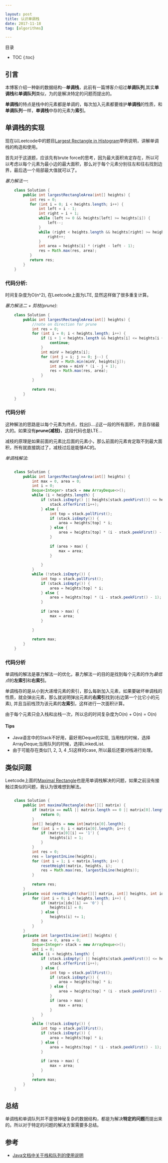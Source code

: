 ```yaml
---

layout: post
title: 认识单调栈
date: 2017-11-18
tag: [algorithms]

---
```



目录

* TOC 
{:toc}


## 引言

本博客介绍一种新的数据结构--**单调栈**，此前有一篇博客介绍过**单调队列**,其实**单调栈**和**单调队列**类似，为的是解决特定的问题而提出的。

**单调栈**的特点是栈中的元素都是单调的，每次加入元素都要维护**单调栈**的性质，和**单调队列**一样，**单调栈**中存的元素为**索引**。

## 单调栈的实现

现在以Leetcode中的题目[Largest Rectangle in Histogram](https://leetcode.com/problems/largest-rectangle-in-histogram/description/)举例说明，讲解单调栈的构造和使用。

首先对于这道题，应该先有brute force的思考，因为最大面积肯定存在，所以可以考虑以每个元素为最小边的最大面积，那么对于每个元素分别往左和往右找到边界，最后选一个局部最大值就可以了。

*暴力解法一*:


```java
    class Solution {
        public int largestRectangleArea(int[] heights) {
           int res = 0;
           for (int i = 0; i < heights.length; i++) {
               int left = i - 1;
               int right = i + 1;
               while (left >= 0 && heights[left] >= heights[i]) {
                   left--;
               }
               while (right < heights.length && heights[right] >= heights[i]) {
                   right++;
               }
               int area = heights[i] * (right - left - 1);
               res = Math.max(res, area);
           }
           return res;
        }
    }

```

### 代码分析:

时间复杂度为O(n^2), 在Leetcode上面为LTE, 显然这样做了很多重复计算。

*暴力解法二 + 剪枝(prune)*:

```java
    class Solution {
        public int largestRectangleArea(int[] heights) {
            //note on direction for prune
            int res = 0;
            for (int i = 0; i < heights.length; i++) {
                if (i + 1 < heights.length && heights[i] <= heights[i + 1]) {
                    continue;
                }
                int minV = heights[i];
                for (int j = i; j >= 0; j--) {
                    minV = Math.min(minV, heights[j]);
                    int area = minV * (i - j + 1);
                    res = Math.max(res, area);
                }
            }
            
            return res;
        }
    }


```

### 代码分析

这种解法的思路是以每个元素为终点，找出[i....j]这一段的所有面积，并且存储最大的。如果没有**prune(减枝)**，这段代码也是LTE...

减枝的原理是如果前面的元素比后面的元素小，那么前面的元素肯定取不到最大面积，所有就直接跳过了，减枝过后是能够AC的。

*单调栈解法*:

```java

    class Solution {
        public int largestRectangleArea(int[] heights) {
            int max = 0, area = 0;
            int i = 0;
            Deque<Integer> stack = new ArrayDeque<>();
            while (i < heights.length) {
                if (stack.isEmpty() || heights[stack.peekFirst()] <= heights[i]) {
                    stack.offerFirst(i++);
                } else {
                    int top = stack.pollFirst();
                    if (stack.isEmpty()) {
                        area = heights[top] * i;
                    } else {
                        area = heights[top] * (i - stack.peekFirst() - 1);
                    }
                    
                    if (area > max) {
                        max = area;
                    }
                    
                }
            }
            while (!stack.isEmpty()) {
                int top = stack.pollFirst();
                if (stack.isEmpty()) {
                    area = heights[top] * i;
                } else {
                    area = heights[top] * (i - stack.peekFirst() - 1);
                }
                
                if (area > max) {
                    max = area;
                }
                
            }
            
            return max;
        }
    }

```


### 代码分析

单调栈的解法是暴力解法一的优化，暴力解法一的目的是找到每个元素的作为*最低点*的**左索引**和**右索引**。

单调栈存的是从小到大递增元素的索引，那么每新加入元素，如果要破坏单调栈的性质，就会弹出元素，那么就说明弹出元素的**右索引**找到(右边第一个比它小的元素), 并且当前栈顶为该元素的**左索引**，这样进行一次面积计算。

由于每个元素只会入栈和出栈一次，所以总的时间复杂度为O(n) + O(n) = O(n)

#### Tips

+ Java语言中的Stack不好用，最好用Deque的实现, 当用栈的时候，选择ArrayDeque;当用队列的时候，选择LinkedList.
+ 由于可能存在类似[1, 2, 3, 4 ,5]这样的case, 所以最后还要对栈进行处理。

## 类似问题

Leetcode上面的[Maximal Rectangle](https://leetcode.com/problems/maximal-rectangle/description/)也是用单调栈解决的问题，如果之前没有接触过类似的问题，我认为很难想到解法。

```java

    class Solution {
        public int maximalRectangle(char[][] matrix) {
            if (matrix == null || matrix.length == 0 || matrix[0].length == 0) {
                return 0;
            }
            int[] heights = new int[matrix[0].length];
            for (int i = 0; i < matrix[0].length; i++) {
                if (matrix[0][i] == '1') {
                    heights[i] = 1;
                }
            }
            int res = 0;
            res = largestInLine(heights);
            for (int i = 1; i < matrix.length; i++) {
                resetHeight(matrix, heights, i);
                res = Math.max(res, largestInLine(heights));
            }
            
            return res;
        }
        private void resetHeight(char[][] matrix, int[] heights, int idx) {
            for (int i = 0; i < heights.length; i++) {
                if (matrix[idx][i] == '0') {
                    heights[i] = 0;
                } else {
                    heights[i] += 1;
                }
            }
        }
        private int largestInLine(int[] heights) {
            int max = 0, area = 0;
            Deque<Integer> stack = new ArrayDeque<>();
            int i = 0;
            while (i < heights.length) {
                if (stack.isEmpty() || heights[stack.peekFirst()] <= heights[i]) {
                    stack.offerFirst(i++);
                } else {
                    int top = stack.pollFirst();
                    if (stack.isEmpty()) {
                        area = heights[top] * i;
                    } else {
                        area = heights[top] * (i - stack.peekFirst() - 1);
                    }
                    if (area > max) {
                        max = area;
                    }
                }
            }
            while (!stack.isEmpty()) {
                int top = stack.pollFirst();
                if (stack.isEmpty()) {
                    area = heights[top] * i;
                } else {
                    area = heights[top] * (i - stack.peekFirst() - 1);
                }
                
                if (area > max) {
                    max = area;
                }
            }
            return max;
        } 
    }

```


## 总结

单调栈和单调队列并不是很神秘复杂的数据结构，都是为解决**特定的问题**而提出来的。所以对于特定的问题的解决方案需要多总结。

## 参考

+ [Java文档中关于栈和队列的使用说明](https://docs.oracle.com/javase/8/docs/api/java/util/ArrayDeque.html)



